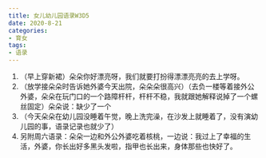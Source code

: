 ```yaml
---
title: 女儿幼儿园语录W3D5
date: 2020-8-21
categories:
- 育女
tags:
- 语录
---
```


1. （早上穿新裙）朵朵你好漂亮呀，我们就要打扮得漂漂亮亮的去上学呀。
2. （放学接朵朵时告诉她外婆今天出院，朵朵朵很高兴）（去负一楼等着接外公外婆，朵朵在玩门口的一个路障杆杆，杆杆不稳，我就跟她解释说掉了一个螺丝固定）朵朵说：缺少了一个
3. （今天朵朵在幼儿园没睡着午觉，晚上洗完澡，在沙发上就睡着了，没有演幼儿园的事，语录记录也就少了）
4. 另附周六语录：朵朵一边和外公外婆吃着核桃，一边说：我过上了幸福的生活，外婆，你长出好多黑头发啦，指甲也长出来，身体那些也快好了。

